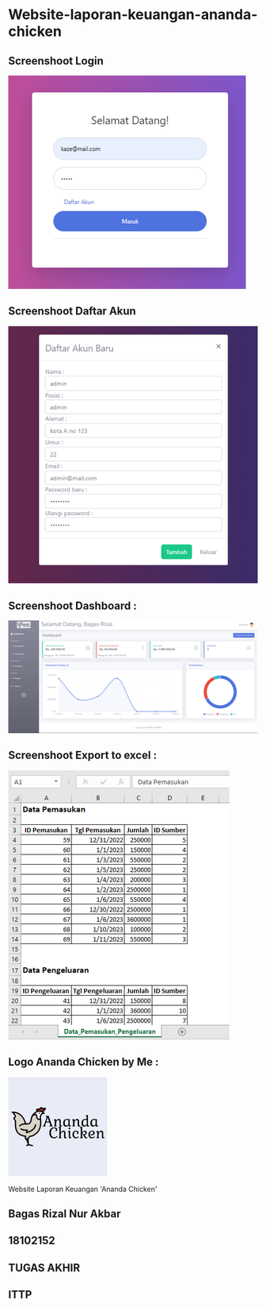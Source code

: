 # Website-laporan-keuangan-ananda-chicken

## Screenshoot Login
![demo](https://raw.githubusercontent.com/bagasrizaal/LaporanKeuangan-AnandaChicken/updateTerbaru/screenshot/hasilWebsite_Login.png?token=GHSAT0AAAAAAB422MG44UO5ZHFGRTAF5SCWY6EGVRA)

## Screenshoot Daftar Akun
![demo](https://raw.githubusercontent.com/bagasrizaal/LaporanKeuangan-AnandaChicken/updateTerbaru/screenshot/hasilWebsite_daftarAkun.png?token=GHSAT0AAAAAAB422MG54XRMSF2JZXMKXCIAY6EGWAA)

## Screenshoot Dashboard :

![demo](https://raw.githubusercontent.com/bagasrizaal/LaporanKeuangan-AnandaChicken/main/screenshot/hasilWebsite_Dashboard.png?token=GHSAT0AAAAAAB422MG5O7FMVEUZXLEY2LEEY6EGJLA)

## Screenshoot Export to excel :

![export](https://raw.githubusercontent.com/bagasrizaal/LaporanKeuangan-AnandaChicken/main/screenshot/hasilWebsite_downloadExcel.png?token=GHSAT0AAAAAAB422MG5WQVL4PDNFNMZY7G6Y6EGK3A)

## Logo Ananda Chicken by Me :

![demo](https://raw.githubusercontent.com/bagasrizaal/LaporanKeuangan-AnandaChicken/updateTerbaru/img/LOGO_ANANDACHICKEN.png?token=GHSAT0AAAAAAB422MG4S4RG4CE6JJK3GEFAY6EGZSQ)

Website Laporan Keuangan
'Ananda Chicken'

## Bagas Rizal Nur Akbar
## 18102152
## TUGAS AKHIR
## ITTP
